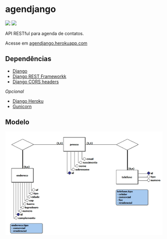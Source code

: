 # agendjango

![](https://img.shields.io/pypi/pyversions/django?style=flat-square)
![](https://img.shields.io/pypi/djversions/djangorestframework?style=flat-square)
 
 API RESTful para agenda de contatos.

 Acesse em [agendjango.herokuapp.com](https://agendjango.herokuapp.com)
 
 ## Dependências
 
 * [Django](https://www.djangoproject.com/download/)
 * [Django REST Frameworkk](https://www.django-rest-framework.org/)
 * [Django CORS headers](https://pypi.org/project/django-cors-headers/)

 _Opcional_
 * [Django Heroku](https://pypi.org/project/django-heroku/)
 * [Gunicorn](https://pypi.org/project/gunicorn/)

 ## Modelo

 ![](/docs/ER.jpg)

